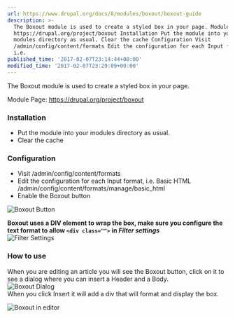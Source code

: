 ```yaml
---
url: https://www.drupal.org/docs/8/modules/boxout/boxout-guide
description: >-
  The Boxout module is used to create a styled box in your page. Module Page:
  https://drupal.org/project/boxout Installation Put the module into your
  modules directory as usual. Clear the cache Configuration Visit
  /admin/config/content/formats Edit the configuration for each Input format,
  i.e.
published_time: '2017-02-07T23:14:44+00:00'
modified_time: '2017-02-07T23:29:09+00:00'
---
```

The Boxout module is used to create a styled box in your page.

Module Page: <https://drupal.org/project/boxout>

### Installation

* Put the module into your modules directory as usual.
* Clear the cache

### Configuration

* Visit /admin/config/content/formats
* Edit the configuration for each Input format, i.e. Basic HTML /admin/config/content/formats/manage/basic\_html
* Enable the Boxout button

![Boxout Button](https://www.drupal.org/files/Screen%20Shot%202016-03-07%20at%2022.01.02.png)

**Boxout uses a DIV element to wrap the box, make sure you configure the** 
**text format to allow `<div class="">` in _Filter settings_**  
![Filter Settings](https://www.drupal.org/files/Screen%20Shot%202016-03-07%20at%2022.02.22.png)

### How to use

When you are editing an article you will see the Boxout button, click on it to  
see a dialog where you can insert a Header and a Body.  
![Boxout Dialog](https://www.drupal.org/files/project-images/boxout-dialog.png)  
When you click Insert it will add a div that will format and display the box.

![Boxout in editor](https://www.drupal.org/files/project-images/boxout-edit.png)